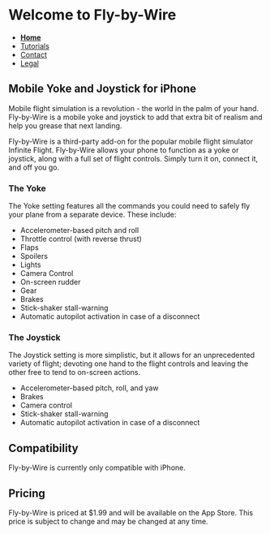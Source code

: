 # Welcome to Fly-by-Wire

- **[Home](https://tomthetank46.github.io/Fly-by-Wire/index)**
- [Tutorials](https://tomthetank46.github.io/Fly-by-Wire/tutorials)
- [Contact](https://tomthetank46.github.io/Fly-by-Wire/contact)
- [Legal](https://tomthetank46.github.io/Fly-by-Wire/legal)

## Mobile Yoke and Joystick for iPhone

Mobile flight simulation is a revolution - the world in the palm of your hand. Fly-by-Wire is a mobile yoke and joystick to add that extra bit of realism and help you grease that next landing.

Fly-by-Wire is a third-party add-on for the popular mobile flight simulator Infinite Flight. Fly-by-Wire allows your phone to function as a yoke or joystick, along with a full set of flight controls. Simply turn it on, connect it, and off you go.

### The Yoke

The Yoke setting features all the commands you could need to safely fly your plane from a separate device. These include:

* Accelerometer-based pitch and roll
* Throttle control (with reverse thrust)
* Flaps
* Spoilers
* Lights
* Camera Control
* On-screen rudder
* Gear
* Brakes
* Stick-shaker stall-warning
* Automatic autopilot activation in case of a disconnect

### The Joystick

The Joystick setting is more simplistic, but it allows for an unprecedented variety of flight; devoting one hand to the flight controls and leaving the other free to tend to on-screen actions.

* Accelerometer-based pitch, roll, and yaw
* Brakes
* Camera control
* Stick-shaker stall-warning
* Automatic autopilot activation in case of a disconnect

## Compatibility
Fly-by-Wire is currently only compatible with iPhone.

## Pricing
Fly-by-Wire is priced at $1.99 and will be available on the App Store. This price is subject to change and may be changed at any time.
